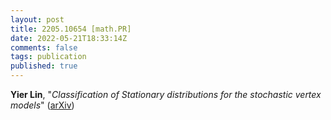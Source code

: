 ```yaml
---
layout: post
title: 2205.10654 [math.PR]
date: 2022-05-21T18:33:14Z
comments: false
tags: publication
published: true
---
```


<b>Yier Lin</b>, "<i>Classification of Stationary distributions for the stochastic vertex  models</i>" ([arXiv](http://arxiv.org/abs/2205.10654v1))
